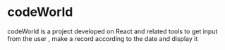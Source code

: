 # codeWorld
codeWorld is a project developed on React and related tools to get input from the user , make a record according to the date and display it
